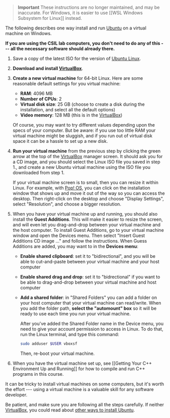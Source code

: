 > **Important** These instructions are no longer maintained, and may be inaccurate. For Windows, it is easier to use [[WSL Windows Subsystem for Linux]] instead. 

The following describes one way install and run [Ubuntu](https://www.ubuntu.com/) on a virtual machine on Windows. 

**If you are using the CSIL lab computers, you don't need to do any of this --- all the necessary software should already there.**

1. Save a copy of the latest ISO for the version of [Ubuntu Linux](https://www.ubuntu.com/download/desktop). 
2. **Download and install [VirtualBox](https://www.virtualbox.org/)**.
3. **Create a new virtual machine** for 64-bit Linux. Here are some reasonable default settings for you virtual machine:
   - **RAM**: 4096 MB
   - **Number of CPUs**: 2
   - **Virtual disk size**: 25 GB (choose to create a disk during the installation, and select all the default options)
   - **Video memory**: 128 MB (this is in the [VirtualBox](https://www.virtualbox.org/))
   
   Of course, you may want to try different values depending upon the specs of your computer. But be aware: if you use too little RAM your virtual machine might be sluggish, and if you run out of virtual disk space it can be a hassle to set up a new disk.
   
4. **Run your virtual machine** from the previous step by clicking the green arrow at the top of the [VirtualBox](https://www.virtualbox.org/) manager screen. It should ask you for a CD image, and you should select the Linux ISO file you saved in step 1., and create a new Ubuntu virtual machine using the ISO file you downloaded from step 1. 

    If your virtual machine screen is to small, then you can resize it within Linux. For example, with [Pop! OS](https://pop.system76.com/), you can click on the installation window that shows up and move it out of the way so you can access the desktop. Then right-click on the desktop and choose "Display Settings", select "Resolution", and choose a bigger resolution.
    
5. When you have your virtual machine up and running, you should also install the **Guest Additions**. This will make it easier to resize the screen, and will even let you drag-and-drop between your virtual machine and the host computer. To install Guest Additions, go to your virtual machine window and open the Devices menu. Then select "Insert Guest Additions CD image ..." and follow the instructions. When Guess Additions are added, you may want to in the **Devices menu**:
    - **Enable shared clipboard**: set it to "bidirectional", and you will be able to cut-and-paste between your virtual machine and your host computer
    - **Enable shared drag and drop**: set it to "bidrectional" if you want to be able to drag-and-drop between your virtual machine and host computer
    - **Add a shared folder**: in "Shared Folders" you can add a folder on your host computer that your virtual machine can read/write. When you add the folder path, **select the "automount" box** so it will be ready to use each time you run your virtual machine. 
      
	  After you've added the Shared Folder name in the Device menu, you need to give your account permission to access in Linux. To do that, run the Linux terminal, and type this command:
	  ```bash
	  sudo adduser $USER vboxsf
	  ```
	  Then, re-boot your virtual machine.
6. When you have the virtual machine set up, see [[Getting Your C++ Environment Up and Running]] for how to compile and run C++ programs in this course.

It can be tricky to install virtual machines on some computers, but it's worth the effort --- using a virtual machine is a valuable skill for any software developer.

Be patient, and make sure you are following all the steps carefully. If neither [VirtualBox](https://www.virtualbox.org/), you could read about [other ways to install Ubuntu](https://www.ubuntu.com/download/desktop).
